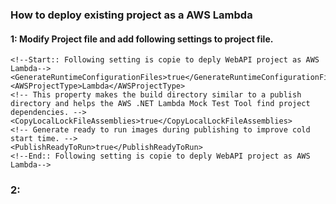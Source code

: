 ### How to deploy existing project as a AWS Lambda

#### 1: Modify Project file and add following settings to project file.
```csproj
<!--Start:: Following setting is copie to deply WebAPI project as AWS Lambda-->
<GenerateRuntimeConfigurationFiles>true</GenerateRuntimeConfigurationFiles>
<AWSProjectType>Lambda</AWSProjectType>
<!-- This property makes the build directory similar to a publish directory and helps the AWS .NET Lambda Mock Test Tool find project dependencies. -->
<CopyLocalLockFileAssemblies>true</CopyLocalLockFileAssemblies>
<!-- Generate ready to run images during publishing to improve cold start time. -->
<PublishReadyToRun>true</PublishReadyToRun>
<!--End:: Following setting is copie to deply WebAPI project as AWS Lambda-->
```
### 2: 
